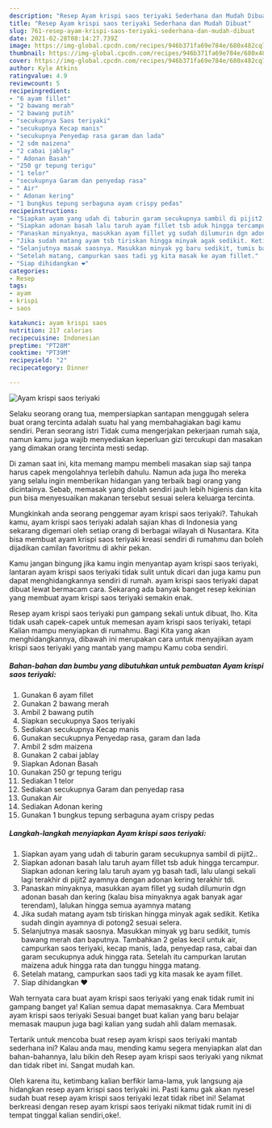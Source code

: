 ```yaml
---
description: "Resep Ayam krispi saos teriyaki Sederhana dan Mudah Dibuat"
title: "Resep Ayam krispi saos teriyaki Sederhana dan Mudah Dibuat"
slug: 761-resep-ayam-krispi-saos-teriyaki-sederhana-dan-mudah-dibuat
date: 2021-02-28T08:14:27.739Z
image: https://img-global.cpcdn.com/recipes/946b371fa69e784e/680x482cq70/ayam-krispi-saos-teriyaki-foto-resep-utama.jpg
thumbnail: https://img-global.cpcdn.com/recipes/946b371fa69e784e/680x482cq70/ayam-krispi-saos-teriyaki-foto-resep-utama.jpg
cover: https://img-global.cpcdn.com/recipes/946b371fa69e784e/680x482cq70/ayam-krispi-saos-teriyaki-foto-resep-utama.jpg
author: Kyle Atkins
ratingvalue: 4.9
reviewcount: 5
recipeingredient:
- "6 ayam fillet"
- "2 bawang merah"
- "2 bawang putih"
- "secukupnya Saos teriyaki"
- "secukupnya Kecap manis"
- "secukupnya Penyedap rasa garam dan lada"
- "2 sdm maizena"
- "2 cabai jablay"
- " Adonan Basah"
- "250 gr tepung terigu"
- "1 telor"
- "secukupnya Garam dan penyedap rasa"
- " Air"
- " Adonan kering"
- "1 bungkus tepung serbaguna ayam crispy pedas"
recipeinstructions:
- "Siapkan ayam yang udah di taburin garam secukupnya sambil di pijit2.."
- "Siapkan adonan basah lalu taruh ayam fillet tsb aduk hingga tercampur. Siapkan adonan kering lalu taruh ayam yg basah tadi, lalu ulangi sekali lagi terakhir di pijit2 ayamnya dengan adonan kering terakhir tdi."
- "Panaskan minyaknya, masukkan ayam fillet yg sudah dilumurin dgn adonan basah dan kering (kalau bisa minyaknya agak banyak agar terendam), lalukan hingga semua ayamnya matang"
- "Jika sudah matang ayam tsb tiriskan hingga minyak agak sedikit. Ketika sudah dingin ayamnya di potong2 sesuai selera."
- "Selanjutnya masak saosnya. Masukkan minyak yg baru sedikit, tumis bawang merah dan baputnya. Tambahkan 2 gelas kecil untuk air, campurkan saos teriyaki, kecap manis, lada, penyedap rasa, cabai dan garam secukupnya aduk hingga rata. Setelah itu campurkan larutan maizena aduk hingga rata dan tunggu hingga matang."
- "Setelah matang, campurkan saos tadi yg kita masak ke ayam fillet."
- "Siap dihidangkan ❤"
categories:
- Resep
tags:
- ayam
- krispi
- saos

katakunci: ayam krispi saos 
nutrition: 217 calories
recipecuisine: Indonesian
preptime: "PT28M"
cooktime: "PT39M"
recipeyield: "2"
recipecategory: Dinner

---
```



![Ayam krispi saos teriyaki](https://img-global.cpcdn.com/recipes/946b371fa69e784e/680x482cq70/ayam-krispi-saos-teriyaki-foto-resep-utama.jpg)

Selaku seorang orang tua, mempersiapkan santapan menggugah selera buat orang tercinta adalah suatu hal yang membahagiakan bagi kamu sendiri. Peran seorang istri Tidak cuma mengerjakan pekerjaan rumah saja, namun kamu juga wajib menyediakan keperluan gizi tercukupi dan masakan yang dimakan orang tercinta mesti sedap.

Di zaman  saat ini, kita memang mampu membeli masakan siap saji tanpa harus capek mengolahnya terlebih dahulu. Namun ada juga lho mereka yang selalu ingin memberikan hidangan yang terbaik bagi orang yang dicintainya. Sebab, memasak yang diolah sendiri jauh lebih higienis dan kita pun bisa menyesuaikan makanan tersebut sesuai selera keluarga tercinta. 



Mungkinkah anda seorang penggemar ayam krispi saos teriyaki?. Tahukah kamu, ayam krispi saos teriyaki adalah sajian khas di Indonesia yang sekarang digemari oleh setiap orang di berbagai wilayah di Nusantara. Kita bisa membuat ayam krispi saos teriyaki kreasi sendiri di rumahmu dan boleh dijadikan camilan favoritmu di akhir pekan.

Kamu jangan bingung jika kamu ingin menyantap ayam krispi saos teriyaki, lantaran ayam krispi saos teriyaki tidak sulit untuk dicari dan juga kamu pun dapat menghidangkannya sendiri di rumah. ayam krispi saos teriyaki dapat dibuat lewat bermacam cara. Sekarang ada banyak banget resep kekinian yang membuat ayam krispi saos teriyaki semakin enak.

Resep ayam krispi saos teriyaki pun gampang sekali untuk dibuat, lho. Kita tidak usah capek-capek untuk memesan ayam krispi saos teriyaki, tetapi Kalian mampu menyiapkan di rumahmu. Bagi Kita yang akan menghidangkannya, dibawah ini merupakan cara untuk menyajikan ayam krispi saos teriyaki yang mantab yang mampu Kamu coba sendiri.

<!--inarticleads1-->

##### Bahan-bahan dan bumbu yang dibutuhkan untuk pembuatan Ayam krispi saos teriyaki:

1. Gunakan 6 ayam fillet
1. Gunakan 2 bawang merah
1. Ambil 2 bawang putih
1. Siapkan secukupnya Saos teriyaki
1. Sediakan secukupnya Kecap manis
1. Gunakan secukupnya Penyedap rasa, garam dan lada
1. Ambil 2 sdm maizena
1. Gunakan 2 cabai jablay
1. Siapkan  Adonan Basah
1. Gunakan 250 gr tepung terigu
1. Sediakan 1 telor
1. Sediakan secukupnya Garam dan penyedap rasa
1. Gunakan  Air
1. Sediakan  Adonan kering
1. Gunakan 1 bungkus tepung serbaguna ayam crispy pedas




<!--inarticleads2-->

##### Langkah-langkah menyiapkan Ayam krispi saos teriyaki:

1. Siapkan ayam yang udah di taburin garam secukupnya sambil di pijit2..
1. Siapkan adonan basah lalu taruh ayam fillet tsb aduk hingga tercampur. Siapkan adonan kering lalu taruh ayam yg basah tadi, lalu ulangi sekali lagi terakhir di pijit2 ayamnya dengan adonan kering terakhir tdi.
1. Panaskan minyaknya, masukkan ayam fillet yg sudah dilumurin dgn adonan basah dan kering (kalau bisa minyaknya agak banyak agar terendam), lalukan hingga semua ayamnya matang
1. Jika sudah matang ayam tsb tiriskan hingga minyak agak sedikit. Ketika sudah dingin ayamnya di potong2 sesuai selera.
1. Selanjutnya masak saosnya. Masukkan minyak yg baru sedikit, tumis bawang merah dan baputnya. Tambahkan 2 gelas kecil untuk air, campurkan saos teriyaki, kecap manis, lada, penyedap rasa, cabai dan garam secukupnya aduk hingga rata. Setelah itu campurkan larutan maizena aduk hingga rata dan tunggu hingga matang.
1. Setelah matang, campurkan saos tadi yg kita masak ke ayam fillet.
1. Siap dihidangkan ❤




Wah ternyata cara buat ayam krispi saos teriyaki yang enak tidak rumit ini gampang banget ya! Kalian semua dapat memasaknya. Cara Membuat ayam krispi saos teriyaki Sesuai banget buat kalian yang baru belajar memasak maupun juga bagi kalian yang sudah ahli dalam memasak.

Tertarik untuk mencoba buat resep ayam krispi saos teriyaki mantab sederhana ini? Kalau anda mau, mending kamu segera menyiapkan alat dan bahan-bahannya, lalu bikin deh Resep ayam krispi saos teriyaki yang nikmat dan tidak ribet ini. Sangat mudah kan. 

Oleh karena itu, ketimbang kalian berfikir lama-lama, yuk langsung aja hidangkan resep ayam krispi saos teriyaki ini. Pasti kamu gak akan nyesel sudah buat resep ayam krispi saos teriyaki lezat tidak ribet ini! Selamat berkreasi dengan resep ayam krispi saos teriyaki nikmat tidak rumit ini di tempat tinggal kalian sendiri,oke!.

